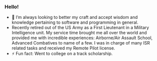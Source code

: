 ### Hello! 
* 🤔 I’m always looking to better my craft and accept wisdom and knowledge pertaining to software and programming in general.<br />
* Recently retired out of the US Army as a First Lieutenant in a Military Intelligence unit. My service time brought me all over the world and provided me with incredible experiences: Airborne/Air Assault School, Advanced Combatives to name of a few. I was in charge of many ISR related tasks and received my Remote Pilot license.
* ⚡ Fun fact: Went to college on a track scholarship. 
